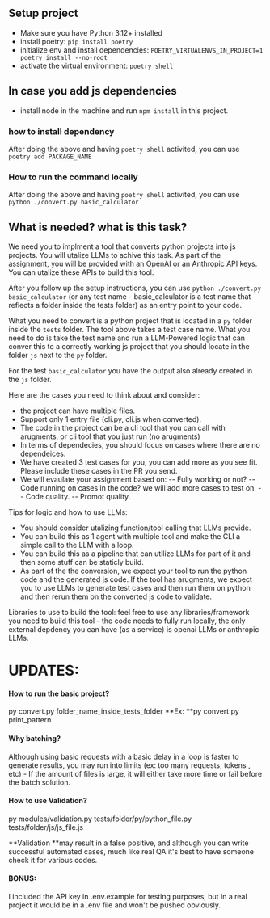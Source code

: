 ## Setup project

- Make sure you have Python 3.12+ installed
- install poetry: `pip install poetry`
- initialize env and install dependencies: `POETRY_VIRTUALENVS_IN_PROJECT=1 poetry install --no-root`
- activate the virtual environment: `poetry shell`

## In case you add js dependencies

- install node in the machine and run `npm install` in this project.

### how to install dependency

After doing the above and having `poetry shell` activited, you can use `poetry add PACKAGE_NAME`

### How to run the command locally

After doing the above and having `poetry shell` activited, you can use `python ./convert.py basic_calculator`

## What is needed? what is this task?

We need you to implment a tool that converts python projects into js projects. You will utalize LLMs to achive this task.
As part of the assignment, you will be provided with an OpenAI or an Anthropic API keys. You can utalize these APIs to build this tool.

After you follow up the setup instructions, you can use `python ./convert.py basic_calculator` (or any test name - basic_calculator is a test name that reflects a folder inside the tests folder) as an entry point to your code.

What you need to convert is a python project that is located in a `py` folder inside the `tests` folder. The tool above takes a test case name.
What you need to do is take the test name and run a LLM-Powered logic that can conver this to a correctly working js project that you should locate in the folder `js` next to the `py` folder.

For the test `basic_calculator` you have the output also already created in the `js` folder.

Here are the cases you need to think about and consider:

- the project can have multiple files.
- Support only 1 entry file (cli.py, cli.js when converted).
- The code in the project can be a cli tool that you can call with arugments, or cli tool that you just run (no arugments)
- In terms of dependecies, you should focus on cases where there are no dependeices.
- We have created 3 test cases for you, you can add more as you see fit. Please include these cases in the PR you send.
- We will evaulate your assignment based on:
  -- Fully working or not?
  -- Code running on cases in the code? we will add more cases to test on.
  -- Code quality.
  -- Promot quality.

Tips for logic and how to use LLMs:

- You should consider utalizing function/tool calling that LLMs provide.
- You can build this as 1 agent with multiple tool and make the CLI a simple call to the LLM with a loop.
- You can build this as a pipeline that can utilize LLMs for part of it and then some stuff can be staticly build.
- As part of the the conversion, we expect your tool to run the python code and the generated js code. If the tool has arugments, we expect you to use LLMs to generate test cases and then run them on python and then rerun them on the converted js code to validate.

Libraries to use to build the tool: feel free to use any libraries/framework you need to build this tool - the code needs to fully run locally, the only external depdency you can have (as a service) is openai LLMs or anthropic LLMs.

# UPDATES:

#### How to run the basic project?

py convert.py folder_name_inside_tests_folder
**Ex: **py convert.py print_pattern

#### Why batching?

Although using basic requests with a basic delay in a loop is faster to generate results, you may run into limits (ex: too many requests, tokens , etc) - If the amount of files is large, it will either take more time or fail before the batch solution.

#### How to use Validation?

py modules/validation.py tests/folder/py/python_file.py tests/folder/js/js_file.js

**Validation **may result in a false positive, and although you can write successful automated cases, much like real QA it's best to have someone check it for various codes.

#### BONUS:

I included the API key in .env.example for testing purposes, but in a real project it would be in a .env file and won't be pushed obviously.
